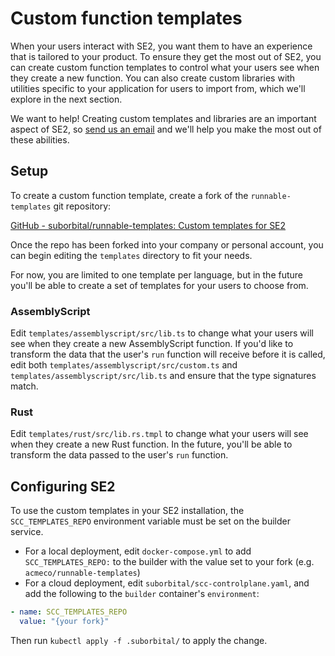 # Custom function templates

When your users interact with SE2, you want them to have an experience that is tailored to your product. To ensure they get the most out of SE2, you can create custom function templates to control what your users see when they create a new function. You can also create custom libraries with utilities specific to your application for users to import from, which we'll explore in the next section.

We want to help! Creating custom templates and libraries are an important aspect of SE2, so [send us an email](mailto:team@suborbital.dev) and we'll help you make the most out of these abilities.

## Setup

To create a custom function template, create a fork of the `runnable-templates` git repository:

[GitHub - suborbital/runnable-templates: Custom templates for SE2](https://github.com/suborbital/runnable-templates)

Once the repo has been forked into your company or personal account, you can begin editing the `templates` directory to fit your needs.

For now, you are limited to one template per language, but in the future you'll be able to create a set of templates for your users to choose from.

### AssemblyScript

Edit `templates/assemblyscript/src/lib.ts` to change what your users will see when they create a new AssemblyScript function. If you'd like to transform the data that the user's `run` function will receive before it is called, edit both `templates/assemblyscript/src/custom.ts` and `templates/assemblyscript/src/lib.ts` and ensure that the type signatures match.

### Rust

Edit `templates/rust/src/lib.rs.tmpl` to change what your users will see when they create a new Rust function. In the future, you'll be able to transform the data passed to the user's `run` function.

## Configuring SE2

To use the custom templates in your SE2 installation, the `SCC_TEMPLATES_REPO` environment variable must be set on the builder service.

- For a local deployment, edit `docker-compose.yml` to add `SCC_TEMPLATES_REPO:` to the builder with the value set to your fork \(e.g. `acmeco/runnable-templates`\)
- For a cloud deployment, edit `suborbital/scc-controlplane.yaml`, and add the following to the `builder` container's `environment`:

```yaml
- name: SCC_TEMPLATES_REPO
  value: "{your fork}"
```

Then run `kubectl apply -f .suborbital/` to apply the change.
